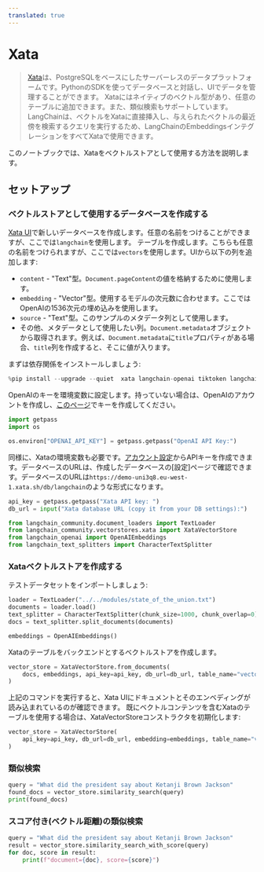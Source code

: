 ```yaml
---
translated: true
---
```


# Xata

> [Xata](https://xata.io)は、PostgreSQLをベースにしたサーバーレスのデータプラットフォームです。PythonのSDKを使ってデータベースと対話し、UIでデータを管理することができます。
> Xataにはネイティブのベクトル型があり、任意のテーブルに追加できます。また、類似検索もサポートしています。LangChainは、ベクトルをXataに直接挿入し、与えられたベクトルの最近傍を検索するクエリを実行するため、LangChainのEmbeddingsインテグレーションをすべてXataで使用できます。

このノートブックでは、Xataをベクトルストアとして使用する方法を説明します。

## セットアップ

### ベクトルストアとして使用するデータベースを作成する

[Xata UI](https://app.xata.io)で新しいデータベースを作成します。任意の名前をつけることができますが、ここでは`langchain`を使用します。
テーブルを作成します。こちらも任意の名前をつけられますが、ここでは`vectors`を使用します。UIから以下の列を追加します:

* `content` - "Text"型。`Document.pageContent`の値を格納するために使用します。
* `embedding` - "Vector"型。使用するモデルの次元数に合わせます。ここではOpenAIの1536次元の埋め込みを使用します。
* `source` - "Text"型。このサンプルのメタデータ列として使用します。
* その他、メタデータとして使用したい列。`Document.metadata`オブジェクトから取得されます。例えば、`Document.metadata`に`title`プロパティがある場合、`title`列を作成すると、そこに値が入ります。

まずは依存関係をインストールしましょう:

```python
%pip install --upgrade --quiet  xata langchain-openai tiktoken langchain
```

OpenAIのキーを環境変数に設定します。持っていない場合は、OpenAIのアカウントを作成し、[このページ](https://platform.openai.com/account/api-keys)でキーを作成してください。

```python
import getpass
import os

os.environ["OPENAI_API_KEY"] = getpass.getpass("OpenAI API Key:")
```

同様に、Xataの環境変数も必要です。[アカウント設定](https://app.xata.io/settings)からAPIキーを作成できます。データベースのURLは、作成したデータベースの[設定]ページで確認できます。データベースのURLは`https://demo-uni3q8.eu-west-1.xata.sh/db/langchain`のような形式になります。

```python
api_key = getpass.getpass("Xata API key: ")
db_url = input("Xata database URL (copy it from your DB settings):")
```

```python
from langchain_community.document_loaders import TextLoader
from langchain_community.vectorstores.xata import XataVectorStore
from langchain_openai import OpenAIEmbeddings
from langchain_text_splitters import CharacterTextSplitter
```

### Xataベクトルストアを作成する

テストデータセットをインポートしましょう:

```python
loader = TextLoader("../../modules/state_of_the_union.txt")
documents = loader.load()
text_splitter = CharacterTextSplitter(chunk_size=1000, chunk_overlap=0)
docs = text_splitter.split_documents(documents)

embeddings = OpenAIEmbeddings()
```

Xataのテーブルをバックエンドとするベクトルストアを作成します。

```python
vector_store = XataVectorStore.from_documents(
    docs, embeddings, api_key=api_key, db_url=db_url, table_name="vectors"
)
```

上記のコマンドを実行すると、Xata UIにドキュメントとそのエンベディングが読み込まれているのが確認できます。
既にベクトルコンテンツを含むXataのテーブルを使用する場合は、XataVectorStoreコンストラクタを初期化します:

```python
vector_store = XataVectorStore(
    api_key=api_key, db_url=db_url, embedding=embeddings, table_name="vectors"
)
```

### 類似検索

```python
query = "What did the president say about Ketanji Brown Jackson"
found_docs = vector_store.similarity_search(query)
print(found_docs)
```

### スコア付き(ベクトル距離)の類似検索

```python
query = "What did the president say about Ketanji Brown Jackson"
result = vector_store.similarity_search_with_score(query)
for doc, score in result:
    print(f"document={doc}, score={score}")
```
